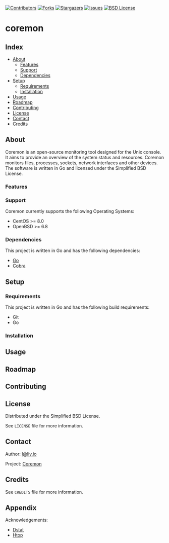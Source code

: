 <!-- shields.io -->
[![Contributors][contributors-shield]][contributors-url]
[![Forks][forks-shield]][forks-url]
[![Stargazers][stars-shield]][stars-url]
[![Issues][issues-shield]][issues-url]
[![BSD License][license-shield]][license-url]

# coremon

## Index

* [About](#about)
  * [Features](#features)
  * [Support](#support)
  * [Dependencies](#dependencies)
* [Setup](#setup)
  * [Requirements](#requirements)
  * [Installation](#installation)
* [Usage](#usage)
* [Roadmap](#roadmap)
* [Contributing](#contributing)
* [License](#license)
* [Contact](#contact)
* [Credits](#credits)

## About

Coremon is an open-source monitoring tool designed for the Unix console. It aims to provide an overview of the system status and resources. Coremon monitors files, processes, sockets, network interfaces and other devices. The software is written in Go and licensed under the Simplified BSD License.

### Features

### Support

Coremon currently supports the following Operating Systems:
* CentOS >= 8.0
* OpenBSD >= 6.8

### Dependencies

This project is written in Go and has the following dependencies:
* [Go](https://github.com/golang)
* [Cobra](https://github.com/spf13/cobra)

## Setup

### Requirements

This project is written in Go and has the following build requirements:
* Git
* Go

### Installation

## Usage

## Roadmap

## Contributing

## License

Distributed under the Simplified BSD License.

See `LICENSE` file for more information.

## Contact

Author: l@liv.io

Project: [Coremon](https://github.com/liv-io/coremon)

## Credits

See `CREDITS` file for more information.

## Appendix

Acknowledgements:
* [Dstat](https://github.com/dstat-real/dstat)
* [Htop](https://github.com/htop-dev/htop)

<!-- shields.io -->
[contributors-shield]: https://img.shields.io/github/contributors/liv-io/coremon.svg?style=flat
[contributors-url]: https://github.com/liv-io/coremon/graphs/contributors
[forks-shield]: https://img.shields.io/github/forks/liv-io/coremon.svg?style=flat
[forks-url]: https://github.com/liv-io/coremon/network/members
[stars-shield]: https://img.shields.io/github/stars/liv-io/coremon.svg?style=flat
[stars-url]: https://github.com/liv-io/coremon/stargazers
[issues-shield]: https://img.shields.io/github/issues/liv-io/coremon.svg?style=flat
[issues-url]: https://github.com/liv-io/coremon/issues
[license-shield]: https://img.shields.io/github/license/liv-io/coremon.svg?style=flat
[license-url]: https://github.com/liv-io/coremon/blob/master/LICENSE
